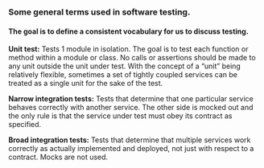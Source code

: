 ### Some general terms used in software testing.

#### The goal is to define a consistent vocabulary for us to discuss testing.

<b>Unit test:</b> Tests 1 module in isolation. The goal is to test each function or method within a module or class. No calls or assertions should be made to any unit outside the unit under test. With the concept of a “unit” being relatively flexible, sometimes a set of tightly coupled services can be treated as a single unit for the sake of the test.

<b>Narrow integration tests:</b> Tests that determine that one particular service behaves correctly with another service. The other side is mocked out and the only rule is that the service under test must obey its contract as specified.

<b>Broad integration tests:</b> Tests that determine that multiple services work correctly as actually implemented and deployed, not just with respect to a contract. Mocks are not used.
